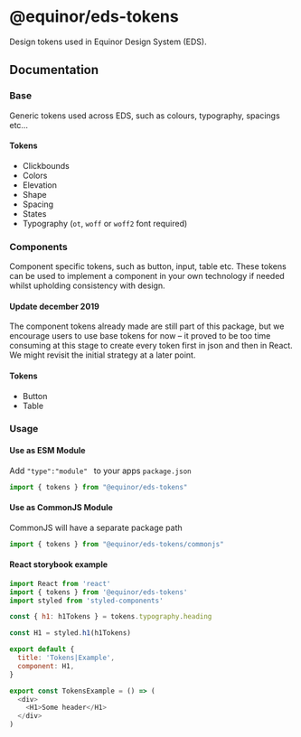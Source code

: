 # @equinor/eds-tokens

Design tokens used in Equinor Design System (EDS).

## Documentation

### Base

Generic tokens used across EDS, such as colours, typography, spacings etc…

#### Tokens

- Clickbounds
- Colors
- Elevation
- Shape
- Spacing
- States
- Typography (`ot`, `woff` or `woff2` font required)

### Components

Component specific tokens, such as button, input, table etc. These tokens can be used to implement a component in your own technology if needed whilst upholding consistency with design.

#### Update december 2019

The component tokens already made are still part of this package, but we encourage users to use base tokens for now – it proved to be too time consuming at this stage to create every token first in json and then in React. We might revisit the initial strategy at a later point.

#### Tokens

- Button
- Table

### Usage

#### Use as ESM Module
Add `"type":"module" ` to your apps `package.json` 
```javascript
import { tokens } from "@equinor/eds-tokens"
```

#### Use as CommonJS Module
CommonJS will have a separate package path 
```javascript
import { tokens } from "@equinor/eds-tokens/commonjs"
```

#### React storybook example

```js
import React from 'react'
import { tokens } from '@equinor/eds-tokens'
import styled from 'styled-components'

const { h1: h1Tokens } = tokens.typography.heading

const H1 = styled.h1(h1Tokens)

export default {
  title: 'Tokens|Example',
  component: H1,
}

export const TokensExample = () => (
  <div>
    <H1>Some header</H1>
  </div>
)

```

[design tokens]: https://css-tricks.com/what-are-design-tokens/
